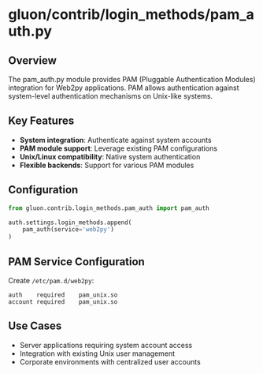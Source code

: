 # gluon/contrib/login_methods/pam_auth.py

## Overview

The pam_auth.py module provides PAM (Pluggable Authentication Modules) integration for Web2py applications. PAM allows authentication against system-level authentication mechanisms on Unix-like systems.

## Key Features

- **System integration**: Authenticate against system accounts
- **PAM module support**: Leverage existing PAM configurations
- **Unix/Linux compatibility**: Native system authentication
- **Flexible backends**: Support for various PAM modules

## Configuration

```python
from gluon.contrib.login_methods.pam_auth import pam_auth

auth.settings.login_methods.append(
    pam_auth(service='web2py')
)
```

## PAM Service Configuration

Create `/etc/pam.d/web2py`:
```
auth    required    pam_unix.so
account required    pam_unix.so
```

## Use Cases

- Server applications requiring system account access
- Integration with existing Unix user management
- Corporate environments with centralized user accounts
